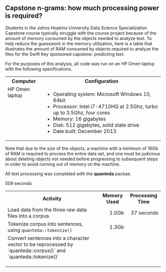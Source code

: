 ## Capstone n-grams: how much processing power is required?

Students in the Johns Hopkins University Data Science Specialization Capstone course typically struggle with the course project because of the amount of memory consumed by the objects needed to analyze text. To help reduce the guesswork in the memory utilization, here is a table that illustrates the amount of RAM consumed by objects required to analyze the files for the Swift Key sponsored capstone: predicting text.

For the purposes of this analysis, all code was run on an HP Omen laptop with the following specifications. 

<table>
    <tr>
        <th>Computer</th>
        <th>Configuration</th>
    </tr>
<tr>
   <td valign=top>HP Omen laptop</td>
   <td>
       <ul>
           <li>Operating system: Microsoft Windows 10, 64bit</li>
           <li>Processor: Intel i7-4710HQ at 2.5Ghz, turbo up to 3.5Ghz, four cores</li>
           <li>Memory: 16 gigabytes</li>
           <li>Disk: 512 gigabytes, solid state drive</li>
           <li>Date built: December 2013</li>
       </ul>
   </td>
</tr>
</table>

Note that due to the size of the objects, a machine with a minimum of 16Gb of RAM is required to process the entire data set, and one must be judicious about deleting objects not needed before progressing to subsequent steps in order to avoid running out of memory on the machine.

All text processing was completed with the <strong>quanteda</strong> packae. 

<table>
<tr><th>Activity</th><th>Memory Used</th><th>Processing Time</th></tr>
<tr><td>Load data from the three raw data files into a corpus</td><td align="right">1.0Gb</td><td align="right">37 seconds</td></tr>
<tr><td>Tokenize corpus into sentences, using <code>quanteda::tokenize()</code></td><td align="right">1.3Gb</td><td align="right"></td>509 seconds</tr>
<tr><td>Convert sentences into a character vector to be reprocessed by `quanteda::corpus()` and `quanteda::tokenize()`</td><td align="right"></td><td align="right"></td></tr>
<tr><td></td><td align="right"></td><td align="right"></td></tr>
<tr><td></td><td align="right"></td><td align="right"></td></tr>
<tr><td></td><td align="right"></td><td align="right"></td></tr>

</table>